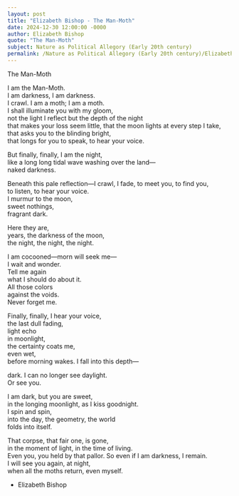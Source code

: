 ```yaml
---
layout: post
title: "Elizabeth Bishop - The Man-Moth"
date: 2024-12-30 12:00:00 -0000
author: Elizabeth Bishop
quote: "The Man-Moth"
subject: Nature as Political Allegory (Early 20th century)
permalink: /Nature as Political Allegory (Early 20th century)/Elizabeth Bishop/Elizabeth Bishop - The Man-Moth
---
```


The Man-Moth

I am the Man-Moth.  
I am darkness, I am darkness.  
I crawl.  I am a moth; I am a moth.  
I shall illuminate you with my gloom,  
not the light I reflect but the depth of the night  
that makes your loss seem little, 
that the moon lights at every step I take,  
that asks you to the blinding bright,  
that longs for you to speak, to hear your voice.  

But finally, finally, I am the night,  
like a long long tidal wave washing over the land—  
naked darkness.

Beneath this pale reflection—I crawl,
I fade, to meet you, to find you,  
to listen, to hear your voice.  
I murmur to the moon,  
sweet nothings,  
fragrant dark.  

Here they are,  
years, the darkness of the moon,  
the night, the night, the night.  

I am cocooned—morn will seek me—  
I wait and wonder.  
Tell me again  
what I should do about it.  
All those colors  
against the voids.  
Never forget me.

Finally, finally, I hear your voice,  
the last dull fading,  
light echo  
in moonlight,  
the certainty coats me,  
even wet,  
before morning wakes.
I fall into this depth—

dark. 
I can no longer see daylight.  
Or see you.  

I am dark, but you are sweet,  
in the longing moonlight, as I kiss goodnight.  
I spin and spin,  
into the day, the geometry, the world  
folds into itself.  

That corpse, that fair one, is gone,  
in the moment of light, in the time of living.  
Even you, you held by that pallor.
So even if I am darkness, I remain.  
I will see you again, at night,  
when all the moths return, even myself.

- Elizabeth Bishop

